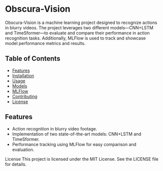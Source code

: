 # Obscura-Vision
Obscura-Vision is a machine learning project designed to recognize actions in blurry videos. The project leverages two different models—CNN+LSTM and TimeSformer—to evaluate and compare their performance in action recognition tasks. Additionally, MLFlow is used to track and showcase model performance metrics and results.

## Table of Contents

- [Features](#features)
- [Installation](#installation)
- [Usage](#usage)
- [Models](#models)
- [MLFlow](#mlflow)
- [Contributing](#contributing)
- [License](#license)

## Features

- Action recognition in blurry video footage.
- Implementation of two state-of-the-art models: CNN+LSTM and TimeSformer.
- Performance tracking using MLFlow for easy comparison and evaluation.

License
This project is licensed under the MIT License. See the LICENSE file for details.

